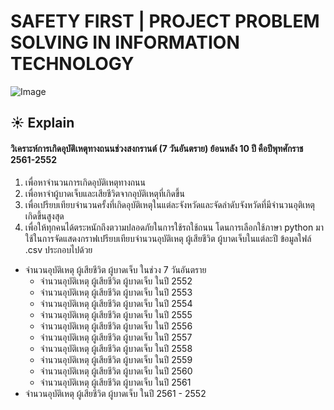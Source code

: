 # SAFETY FIRST | PROJECT PROBLEM SOLVING IN INFORMATION TECHNOLOGY 
![Image](http://coull.com/wp-content/uploads/2018/05/safety-first-sign.jpg)
## ☀ Explain
####  วิเคราะห์การเกิดอุบัติเหตุทางถนนช่วงสงกรานต์ (7 วันอันตราย) ย้อนหลัง 10 ปี คือปีพุทศักราช 2561-2552 
1. เพื่อหาจำนวนการเกิดอุบัติเหตุทางถนน 
2. เพื่อหาจำผู้บาดเจ็บและเสียชีวิตจากอุบัติเหตุที่เกิดขึ้น 
3. เพื่อเปรียบเทียบจำนวนครั้งที่เกิดอุบัติเหตุในแต่ละจังหวัดและจัดลำดับจังหวัดที่มีจำนวนอุติเหตุเกิดขึ้นสูงสุด 
4. เพื่อให้ทุกคนได้ตระหนักถึงตวามปลอดภัยในการใช้รถใช้ถนน
โดนการเลือกใช้ภาษา python มาใช้ในการจัดแสดงกราฟเปรียบเทียบจำนวนอุบัติเหตุ ผู้เสียชีวิต ผู้บาดเจ็บในแต่ละปี ข้อมูลใฟล์ .csv ประกอบไปด้วย
* จำนวนอุบัติเหตุ ผู้เสียชีวิต ผู้บาดเจ็บ ในช่วง 7 วันอันตราย
  * จำนวนอุบัติเหตุ ผู้เสียชีวิต ผู้บาดเจ็บ ในปี 2552
  * จำนวนอุบัติเหตุ ผู้เสียชีวิต ผู้บาดเจ็บ ในปี 2553
  * จำนวนอุบัติเหตุ ผู้เสียชีวิต ผู้บาดเจ็บ ในปี 2554
  * จำนวนอุบัติเหตุ ผู้เสียชีวิต ผู้บาดเจ็บ ในปี 2555
  * จำนวนอุบัติเหตุ ผู้เสียชีวิต ผู้บาดเจ็บ ในปี 2556
  * จำนวนอุบัติเหตุ ผู้เสียชีวิต ผู้บาดเจ็บ ในปี 2557
  * จำนวนอุบัติเหตุ ผู้เสียชีวิต ผู้บาดเจ็บ ในปี 2558
  * จำนวนอุบัติเหตุ ผู้เสียชีวิต ผู้บาดเจ็บ ในปี 2559
  * จำนวนอุบัติเหตุ ผู้เสียชีวิต ผู้บาดเจ็บ ในปี 2560
  * จำนวนอุบัติเหตุ ผู้เสียชีวิต ผู้บาดเจ็บ ในปี 2561
* จำนวนอุบัติเหตุ ผู้เสียชีวิต ผู้บาดเจ็บ ในปี 2561 - 2552
